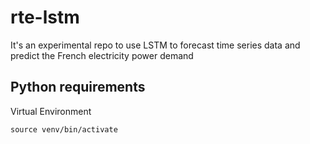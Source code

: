# rte-lstm
It's an experimental repo to use LSTM to forecast time series data and predict the French electricity power demand

## Python requirements 


Virtual Environment 

```
source venv/bin/activate
```